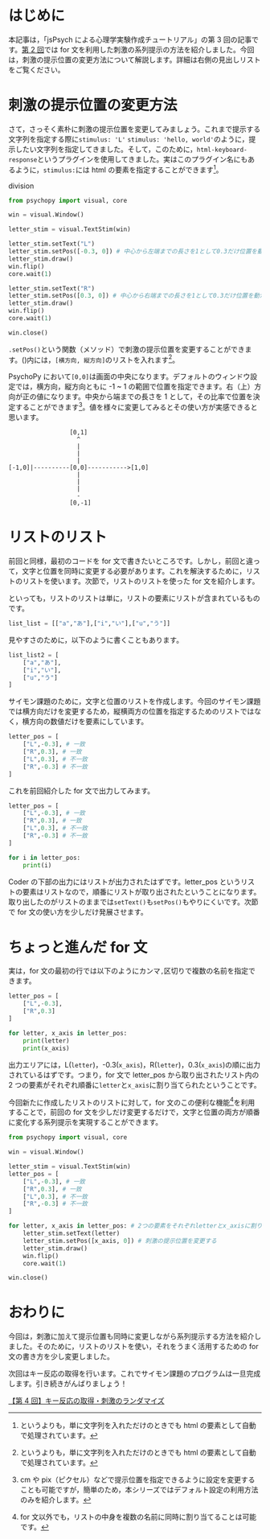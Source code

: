# はじめに

本記事は，「jsPsych による心理学実験作成チュートリアル」の第 3 回の記事です。[第 2 回](https://qiita.com/snishym/items/31c980f08e62190469f9)では for 文を利用した刺激の系列提示の方法を紹介しました。今回は，刺激の提示位置の変更方法について解説します。詳細は右側の見出しリストをご覧ください。

<!-- このチュートリアルシリーズの目的・概要等が気になった方はこちらの[全体のまとめ](https://qiita.com/snishym/items/8b52db0d901cf5744463)をご一読ください。 -->

# 刺激の提示位置の変更方法

さて，さっそく素朴に刺激の提示位置を変更してみましょう。これまで提示する文字列を指定する際に`stimulus: 'L'` `stimulus: 'hello, world'`のように，提示したい文字列を指定してきました。そして，このために，`html-keyboard-response`というプラグインを使用してきました。実はこのプラグイン名にもあるように，`stimulus:`には html の要素を指定することができます[^1]。

[^1]: というよりも，単に文字列を入れただけのときでも html の要素として自動で処理されています。

division

```python:change_position.py
from psychopy import visual, core

win = visual.Window()

letter_stim = visual.TextStim(win)

letter_stim.setText("L")
letter_stim.setPos([-0.3, 0]) # 中心から左端までの長さを1として0.3だけ位置を動かす
letter_stim.draw()
win.flip()
core.wait(1)

letter_stim.setText("R")
letter_stim.setPos([0.3, 0]) # 中心から右端までの長さを1として0.3だけ位置を動かす
letter_stim.draw()
win.flip()
core.wait(1)

win.close()
```

`.setPos()`という関数（メソッド）で刺激の提示位置を変更することができます。()内には，`[横方向, 縦方向]`のリストを入れます[^1]。

[^1]: 公式リファレンスではタプルを入れるように指定されていますが，リストでも動きます。タプルの説明が面倒だったので，リストを使用しています。なお，タプルの使い方はリストとだいたい同じです。気になる方はググってください。

PsychoPy において`[0,0]`は画面の中央になります。デフォルトのウィンドウ設定では，横方向，縦方向ともに -1 ~ 1 の範囲で位置を指定できます。右（上）方向が正の値になります。中央から端までの長さを 1 として，その比率で位置を決定することができます[^2]。値を様々に変更してみるとその使い方が実感できると思います。

[^2]: cm や pix（ピクセル）などで提示位置を指定できるように設定を変更することも可能ですが，簡単のため，本シリーズではデフォルト設定の利用方法のみを紹介します。

```
                 [0,1]
                   ^
                   |
                   |
                   |
[-1,0]|----------[0,0]----------->[1,0]
                   |
                   |
                   |
                   -
                 [0,-1]
```

# リストのリスト

前回と同様，最初のコードを for 文で書きたいところです。しかし，前回と違って，文字と位置を同時に変更する必要があります。これを解決するために，リストのリストを使います。次節で，リストのリストを使った for 文を紹介します。

といっても，リストのリストは単に，リストの要素にリストが含まれているものです。

```python:list_list.py
list_list = [["a","あ"],["i","い"],["u","う"]]
```

見やすさのために，以下のように書くこともあります。

```python:list_list2.py
list_list2 = [
    ["a","あ"],
    ["i","い"],
    ["u","う"]
]
```

サイモン課題のために，文字と位置のリストを作成します。今回のサイモン課題では横方向だけを変更するため，縦横両方の位置を指定するためのリストではなく，横方向の数値だけを要素にしています。

```python:list_letter_pos.py
letter_pos = [
    ["L",-0.3], # 一致
    ["R",0.3], # 一致
    ["L",0.3], # 不一致
    ["R",-0.3] # 不一致
]
```

これを前回紹介した for 文で出力してみます。

```python:simple_list_list_for.py
letter_pos = [
    ["L",-0.3], # 一致
    ["R",0.3], # 一致
    ["L",0.3], # 不一致
    ["R",-0.3] # 不一致
]

for i in letter_pos:
    print(i)
```

Coder の下部の出力にはリストが出力されたはずです。letter_pos というリストの要素はリストなので，順番にリストが取り出されたということになります。取り出したのがリストのままでは`setText()`も`setPos()`もやりにくいです。次節で for 文の使い方を少しだけ発展させます。

# ちょっと進んだ for 文

実は，for 文の最初の行では以下のようにカンマ`,`区切りで複数の名前を指定できます。

```python:multivars_for.py
letter_pos = [
    ["L",-0.3],
    ["R",0.3]
]

for letter, x_axis in letter_pos:
    print(letter)
    print(x_axis)
```

出力エリアには，L(`letter`)，-0.3(`x_axis`)，R(`letter`)，0.3(`x_axis`)の順に出力されているはずです。つまり，for 文で letter_pos から取り出されたリスト内の 2 つの要素がそれぞれ順番に`letter`と`x_axis`に割り当てられたということです。

今回新たに作成したリストのリストに対して，for 文のこの便利な機能[^3]を利用することで，前回の for 文を少しだけ変更するだけで，文字と位置の両方が順番に変化する系列提示を実現することができます。

[^3]: for 文以外でも，リストの中身を複数の名前に同時に割り当てることは可能です。

```python:sequential_text_pos.py
from psychopy import visual, core

win = visual.Window()

letter_stim = visual.TextStim(win)
letter_pos = [
    ["L",-0.3], # 一致
    ["R",0.3], # 一致
    ["L",0.3], # 不一致
    ["R",-0.3] # 不一致
]

for letter, x_axis in letter_pos: # 2つの要素をそれぞれletterとx_axisに割り当てる
    letter_stim.setText(letter)
    letter_stim.setPos([x_axis, 0]) # 刺激の提示位置を変更する
    letter_stim.draw()
    win.flip()
    core.wait(1)

win.close()
```

# おわりに

今回は，刺激に加えて提示位置も同時に変更しながら系列提示する方法を紹介しました。そのために，リストのリストを使い，それをうまく活用するための for 文の書き方を少し変更しました。

次回はキー反応の取得を行います。これでサイモン課題のプログラムは一旦完成します。引き続きがんばりましょう！

[【第 4 回】キー反応の取得・刺激のランダマイズ](https://qiita.com/snishym/items/0b10e714363656094181)
